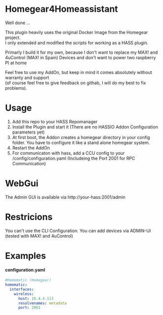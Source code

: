 # Homegear4Homeassistant

Well done ...

This plugin heavily uses the original Docker Image from the Homegear project.\
I only extended and modified the scripts for working as a HASS plugin. 


Primarly I build it for my own, because I don't want to replace my MAX! and 4uControl (MAX! in Spain) Devices and don't want to power two raspberry PI at home


Feel free to use my AddOn, but keep in mind it comes absolutely without warranty and support \
(of course feel free to give feedback on githab, I will do my best to fix problems).

# Usage
1) Add this repo to your HASS Repomanager 
2) Install the Plugin and start it (There are no HASSIO Addon Configuration parameters yet)
3) At first boot, the Addon creates a homegear directory in your config folder. You have to configure it like a stand alone homegear system. 
4) Restart the AddOn 
6) For communicaton with hass, add a CCU config to your /config/configuration.yaml (Includeing the Port 2001 for RPC Communication)


# WebGui
The Admin GUI is available via http://your-hass:2001/admin

# Restricions
You can't use the CLI Configuration. You can add devices via ADMIN-UI (tested with MAX! and 4uControl)

# Examples

#### configuration.yaml
``` yaml
#Homematic (Homegear)
homematic:
  interfaces:
    wireless:
      host: 10.4.4.113
      resolvenames: metadata
      port: 2001
```
